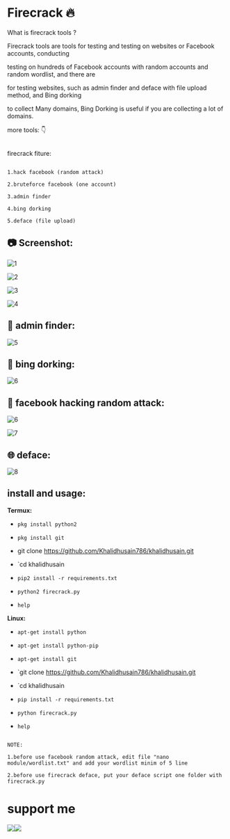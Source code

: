 # Firecrack :fire:

What is firecrack tools ?

Firecrack tools are tools for testing and testing on websites or Facebook accounts, conducting<br>

testing on hundreds of Facebook accounts with random accounts and random wordlist, and there are<br>

for testing websites, such as admin finder and deface with file upload method, and Bing dorking<br>

to collect Many domains, Bing Dorking is useful if you are collecting a lot of domains.<br>

more tools: :point_down:<br>

<br>firecrack fiture:<br>

```

1.hack facebook (random attack)

2.bruteforce facebook (one account)

3.admin finder

4.bing dorking

5.deface (file upload)

```

## :camera: Screenshot:

![1](https://github.com/Khalidhusain786/khalidhusain/blob/main/1.png)

![2](https://github.com/Khalidhusain786/khalidhusain/blob/main/2.png)

![3](https://github.com/Khalidhusain786/khalidhusain/blob/main/3.png)

![4](https://github.com/Khalidhusain786/khalidhusain/blob/main/4.png)
## :mag_right: admin finder:

![5](https://github.com/Khalidhusain786/khalidhusain/blob/main/admin_pan.png)

## :page_with_curl: bing dorking:

![6](https://github.com/Khalidhusain786/khalidhusain/blob/main/dorking.png)

## :game_die: facebook hacking random attack:

![6](https://github.com/khalidhusain/Firecrack/blob/master/img/random_1.png)

![7](https://github.com/khalidhusain/Firecrack/blob/master/img/random_2.png)

## :globe_with_meridians: deface:

![8](https://github.com/khalidhusain/Firecrack/blob/master/img/deface.png)

## install and usage:

**Termux:**

* `pkg install python2`

* `pkg install git`

* git clone https://github.com/Khalidhusain786/khalidhusain.git

* `cd khalidhusain

* `pip2 install -r requirements.txt`

* `python2 firecrack.py`

* `help`

**Linux:**

* `apt-get install python`

* `apt-get install python-pip`

* `apt-get install git`

* `git clone https://github.com/Khalidhusain786/khalidhusain.git

* `cd khalidhusain

* `pip install -r requirements.txt`

* `python firecrack.py`

* `help`

```

NOTE:

1.before use facebook random attack, edit file "nano module/wordlist.txt" and add your wordlist minim of 5 line

2.before use firecrack deface, put your deface script one folder with firecrack.py

```

# support me

<a href="Instagram/Khalidhusain786"><img src="Facebook/khalidhusain786"><img src="Telegram/khalidhusain786">

